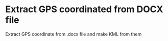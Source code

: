 # Extract GPS coordinated from DOCX file
Extract GPS coordinate from .docx file and make KML from them

